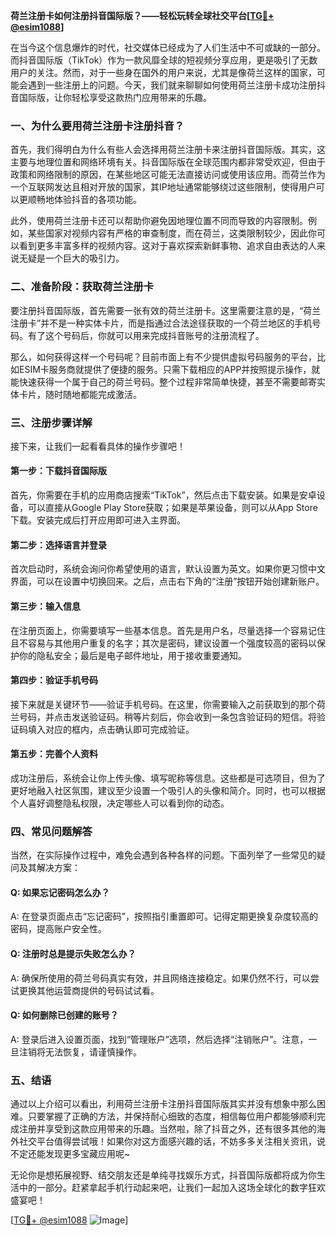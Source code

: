 **荷兰注册卡如何注册抖音国际版？——轻松玩转全球社交平台[[TG💪+ @esim1088](https://t.me/s/esim1088)]**

在当今这个信息爆炸的时代，社交媒体已经成为了人们生活中不可或缺的一部分。而抖音国际版（TikTok）作为一款风靡全球的短视频分享应用，更是吸引了无数用户的关注。然而，对于一些身在国外的用户来说，尤其是像荷兰这样的国家，可能会遇到一些注册上的问题。今天，我们就来聊聊如何使用荷兰注册卡成功注册抖音国际版，让你轻松享受这款热门应用带来的乐趣。

### 一、为什么要用荷兰注册卡注册抖音？

首先，我们得明白为什么有些人会选择用荷兰注册卡来注册抖音国际版。其实，这主要与地理位置和网络环境有关。抖音国际版在全球范围内都非常受欢迎，但由于政策和网络限制的原因，在某些地区可能无法直接访问或使用该应用。而荷兰作为一个互联网发达且相对开放的国家，其IP地址通常能够绕过这些限制，使得用户可以更顺畅地体验抖音的各项功能。

此外，使用荷兰注册卡还可以帮助你避免因地理位置不同而导致的内容限制。例如，某些国家对视频内容有严格的审查制度，而在荷兰，这类限制较少，因此你可以看到更多丰富多样的视频内容。这对于喜欢探索新鲜事物、追求自由表达的人来说无疑是一个巨大的吸引力。

### 二、准备阶段：获取荷兰注册卡

要注册抖音国际版，首先需要一张有效的荷兰注册卡。这里需要注意的是，“荷兰注册卡”并不是一种实体卡片，而是指通过合法途径获取的一个荷兰地区的手机号码。有了这个号码后，你就可以用来完成抖音账号的注册流程了。

那么，如何获得这样一个号码呢？目前市面上有不少提供虚拟号码服务的平台，比如ESIM卡服务商就提供了便捷的服务。只需下载相应的APP并按照提示操作，就能快速获得一个属于自己的荷兰号码。整个过程非常简单快捷，甚至不需要邮寄实体卡片，随时随地都能完成激活。

### 三、注册步骤详解

接下来，让我们一起看看具体的操作步骤吧！

#### 第一步：下载抖音国际版

首先，你需要在手机的应用商店搜索“TikTok”，然后点击下载安装。如果是安卓设备，可以直接从Google Play Store获取；如果是苹果设备，则可以从App Store下载。安装完成后打开应用即可进入主界面。

#### 第二步：选择语言并登录

首次启动时，系统会询问你希望使用的语言，默认设置为英文。如果你更习惯中文界面，可以在设置中切换回来。之后，点击右下角的“注册”按钮开始创建新账户。

#### 第三步：输入信息

在注册页面上，你需要填写一些基本信息。首先是用户名，尽量选择一个容易记住且不容易与其他用户重复的名字；其次是密码，建议设置一个强度较高的密码以保护你的隐私安全；最后是电子邮件地址，用于接收重要通知。

#### 第四步：验证手机号码

接下来就是关键环节——验证手机号码。在这里，你需要输入之前获取到的那个荷兰号码，并点击发送验证码。稍等片刻后，你会收到一条包含验证码的短信。将验证码填入对应的框内，点击确认即可完成验证。

#### 第五步：完善个人资料

成功注册后，系统会让你上传头像、填写昵称等信息。这些都是可选项目，但为了更好地融入社区氛围，建议至少设置一个吸引人的头像和简介。同时，也可以根据个人喜好调整隐私权限，决定哪些人可以看到你的动态。

### 四、常见问题解答

当然，在实际操作过程中，难免会遇到各种各样的问题。下面列举了一些常见的疑问及其解决方案：

#### Q: 如果忘记密码怎么办？
A: 在登录页面点击“忘记密码”，按照指引重置即可。记得定期更换复杂度较高的密码，提高账户安全性。

#### Q: 注册时总是提示失败怎么办？
A: 确保所使用的荷兰号码真实有效，并且网络连接稳定。如果仍然不行，可以尝试更换其他运营商提供的号码试试看。

#### Q: 如何删除已创建的账号？
A: 登录后进入设置页面，找到“管理账户”选项，然后选择“注销账户”。注意，一旦注销将无法恢复，请谨慎操作。

### 五、结语

通过以上介绍可以看出，利用荷兰注册卡注册抖音国际版其实并没有想象中那么困难。只要掌握了正确的方法，并保持耐心细致的态度，相信每位用户都能够顺利完成注册并享受到这款应用带来的乐趣。当然啦，除了抖音之外，还有很多其他的海外社交平台值得尝试哦！如果你对这方面感兴趣的话，不妨多多关注相关资讯，说不定还能发现更多宝藏应用呢~

无论你是想拓展视野、结交朋友还是单纯寻找娱乐方式，抖音国际版都将成为你生活中的一部分。赶紧拿起手机行动起来吧，让我们一起加入这场全球化的数字狂欢盛宴吧！

[[TG💪+ @esim1088](https://t.me/s/esim1088) ![Image](https://i.postimg.cc/4NQfJmqS/Snipaste-2025-05-13-00-14-12.png)]